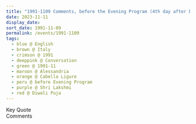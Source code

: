 ```yaml
---
title: "1991-1109 Comments, before the Evening Program (4th day after Diwālī Day), the day before Diwālī Pūjā, Tent, Cabella Ligure, Alessandria, Italy"
date: 2023-11-11
display_date: 
sort_date: 1991-11-09
permalink: /events/1991-1109
tags:
  - blue @ English
  - brown @ Italy
  - crimson @ 1991
  - deeppink @ Conversation
  - green @ 1991-11
  - maroon @ Alessandria
  - orange @ Cabella Ligure
  - peru @ before Evening Program
  - purple @ Shri Lakshmi
  - red @ Diwali Puja
---
```


<wave-list>
  <list-title color="green" width="75">Key Quote</list-title>
  <list-item color="BlanchedAlmond"  width="200"></list-item>
  <list-item color="Lavender"></list-item>
  <list-item color="BlanchedAlmond"></list-item>
</wave-list>

<br>

<wave-list>
  <list-title color="green" width="75">Comments</list-title>
  <list-item color="BlanchedAlmond"  width="200"></list-item>
  <list-item color="Lavender"></list-item>
  <list-item color="BlanchedAlmond"></list-item>
</wave-list>